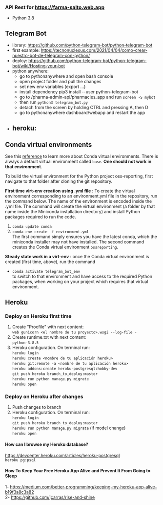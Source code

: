 ### API Rest for https://farma-salto.web.app       
- Python 3.8        

## Telegram Bot     
- library: <https://github.com/python-telegram-bot/python-telegram-bot>     
- first example: <https://tecnonucleous.com/2021/04/04/como-crear-nuestro-bot-de-telegram-con-python/>      
- deploy: <https://github.com/python-telegram-bot/python-telegram-bot/wiki/Hosting-your-bot>                
- python anywhere:          
    - go to pythonanywhere and open bash console     
    - open project folder and pull the changes      
    - set new env variables (export ...)        
    - install dependency pip3 install --user python-telegram-bot       
    - go to /pharma-admin-api/pharmacies_app and run `screen -S mybot`          
    - then run `python3 telegram_bot.py`        
    - detach from the screen by holding CTRL and pressing A, then D    
    - go to pythonanywhere dashboard/webapp and restart the app     
- heroku:       
    -      

## Conda virtual environments 
See this [reference](https://uoa-eresearch.github.io/eresearch-cookbook/recipe/2014/11/20/conda/) to learn more about Conda virtual environments. There is always a default virtual environment called `base`. **One should not work in that environment**. 

To build the virtual environment for the Python project oss-reporting, first navigate to that folder after cloning the git repository. 

**First time virt-env creation using .yml file** : To create the virtual environment corresponding to an environment.yml file in the repository, run the command below. The name of the environment is encoded inside the .yml file. The command will create the virtual environment (a folder by that name inside the Miniconda installation directory) and install Python packages required to run the code.
1. `conda update conda`
2. `conda env create -f environment.yml`  
The first command simply ensures you have the latest conda, which the miniconda installer may not have installed. The second command creates the Conda virtual environment `ossreporting`.

**Steady state work in a virt-env** : once the Conda virtual environment is created (first time, above), run the command
* `conda activate telegram_bot_env`  
to switch to that environment and have access to the required Python packages, when working on your project which requires that virtual environment.        

## Heroku
### Deploy on Heroku first time       
1. Create "Procfile" with next content:      
`web gunicorn <el nombre de tu proyecto>.wsgi --log-file -`      
2. Create runtime.txt with next content:        
`python-3.8.5`      
3. Heroku configuration. On terminal run:        
`heroku login`      
`heroku create <nombre de tu aplicación heroku>`        
`heroku git:remote -a <nombre de tu aplicación heroku>`     
`heroku addons:create heroku-postgresql:hobby-dev`      
`git push heroku branch_to_deploy:master`       
`heroku run python manage.py migrate`       
`heroku open`       
### Deploy on Heroku after changes        
1. Push changes to branch       
2. Heroku configuration. On terminal run:                     
`heroku login`      
`git push heroku branch_to_deploy:master`       
`heroku run python manage.py migrate` (if model change)       
`heroku open`   
#### How can I browse my Heroku database?       
<https://devcenter.heroku.com/articles/heroku-postgresql>       
`heroku pg:psql`        
#### How To Keep Your Free Heroku App Alive and Prevent It From Going to Sleep      
1- <https://medium.com/better-programming/keeping-my-heroku-app-alive-b19f3a8c3a82>        
2- <https://github.com/jcarras/rise-and-shine>       
